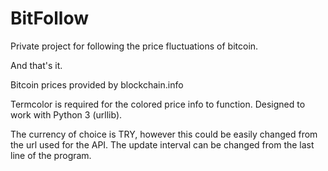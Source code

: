 # BitFollow
Private project for following the price fluctuations of bitcoin.

And that's it.

Bitcoin prices provided by blockchain.info

Termcolor is required for the colored price info to function. Designed to work with Python 3 (urllib).

The currency of choice is TRY, however this could be easily changed from the url used for the API. The update interval can be changed from the last line of the program.
